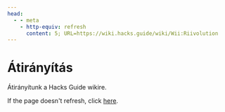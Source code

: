 ```yaml
---
head:
  - - meta
    - http-equiv: refresh
      content: 5; URL=https://wiki.hacks.guide/wiki/Wii:Riivolution
---
```


# Átirányítás

Átirányítunk a Hacks Guide wikire.

If the page doesn't refresh, click [here](https://wiki.hacks.guide/wiki/Wii:Riivolution).
